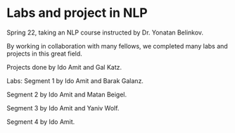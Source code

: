 # Labs and project in NLP

Spring 22, taking an NLP course instructed by Dr. Yonatan Belinkov.


By working in collaboration with many fellows, we completed many labs and projects in this great field.

Projects done by Ido Amit and Gal Katz.


Labs:
Segment 1 by Ido Amit and Barak Galanz.

Segment 2 by Ido Amit and Matan Beigel.

Segment 3 by Ido Amit and Yaniv Wolf.

Segment 4 by Ido Amit.
